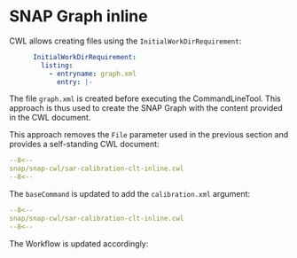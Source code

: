 # SNAP Graph inline

CWL allows creating files using the `InitialWorkDirRequirement`:

```yaml 
      InitialWorkDirRequirement:
        listing:
          - entryname: graph.xml
            entry: |-
```

The file `graph.xml` is created before executing the CommandLineTool. This approach is thus used to create the SNAP Graph with the content provided in the CWL document. 

This approach removes the `File` parameter used in the previous section and provides a self-standing CWL document:

```yaml hl_lines="11-54"
--8<--
snap/snap-cwl/sar-calibration-clt-inline.cwl
--8<--
```

The `baseCommand` is updated to add the `calibration.xml` argument:

```yaml hl_lines="56-56"
--8<--
snap/snap-cwl/sar-calibration-clt-inline.cwl
--8<--
```

The Workflow is updated accordingly: 


